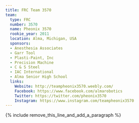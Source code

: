 ```yaml
---
title: FRC Team 3570
team:
  type: FRC
  number: 3570
  name: Pheonix 3570
  rookie_year: 2011
  location: Alma, Michigan, USA
  sponsors:
  - Anesthesia Associates
  - Garr Tool
  - Plasti-Paint, Inc
  - Precision Machine
  - C & S Steel
  - IAC International
  - Alma Senior High School
  links:
    Website: http://teampheonix3570.weebly.com/
    Facebook: https://www.facebook.com/almarobotics
    Twitter: https://twitter.com/pheonix3570
    Instagram: https://www.instagram.com/teampheonix3570
---
```


{% include remove_this_line_and_add_a_paragraph %}
